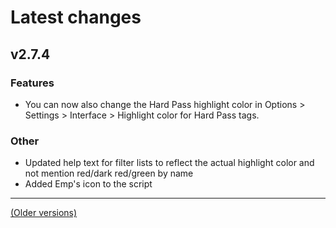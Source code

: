 # Latest changes
## v2.7.4
### Features
- You can now also change the Hard Pass highlight color in Options > Settings > Interface >  Highlight color for Hard Pass tags.

### Other
- Updated help text for filter lists to reflect the actual highlight color and not mention red/dark red/green by name
- Added Emp's icon to the script 

---

[(Older versions)](https://github.com/ceodoe/noshitempornium/blob/master/CHANGELOG_OLD.md#older-versions)
